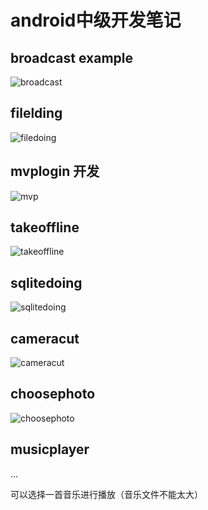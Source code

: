 # android中级开发笔记
## broadcast example
![broadcast](/img/broadcastexample.gif)
## filelding
![filedoing](/img/filedoing.gif)
## mvplogin 开发
![mvp](/img/mvplogin.gif)
## takeoffline
![takeoffline](/img/takeoffline.gif)
## sqlitedoing
![sqlitedoing](/img/sqlitedoing.gif)
## cameracut
![cameracut](/img/cameracut.gif)
## choosephoto
![choosephoto](/img/choosephoto.gif)
## musicplayer
...

可以选择一首音乐进行播放（音乐文件不能太大）